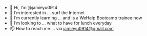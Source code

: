 - 👋 Hi, I’m @jamieyu0914
- 👀 I’m interested in ... surf the Internet
- 🌱 I’m currently learning ... and is a WeHelp Bootcamp trainee now
- 🍔 I’m looking to ... what to have for lunch everyday
- 📫 How to reach me ... via jamieyu0914@gmail.com

<!---
jamieyu0914/jamieyu0914 is a ✨ special ✨ repository because its `README.md` (this file) appears on your GitHub profile.
You can click the Preview link to take a look at your changes.
--->

